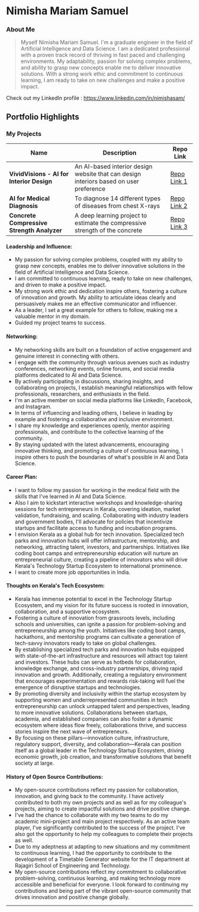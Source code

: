 # Nimisha Mariam Samuel

### About Me

> Myself Nimisha Mariam Samuel. I'm a graduate engineer in the field of Artificial Intelligence and Data Science. I am a dedicated professional with a proven track record of thriving in fast paced and challenging environments. My adaptability, passion for solving complex problems, and ability to grasp new concepts enable me to deliver innovative solutions. With a strong work ethic and commitment to continuous learning, I am ready to take on new challenges and make a positive impact.

Check out my LinkedIn profile : https://www.linkedin.com/in/nimishasam/

## Portfolio Highlights

### My Projects

| Name                | Description                                                               | Repo Link                                |
|---------------------|---------------------------------------------------------------------------|-----------------------------------------------------------------|
| **VividVisions - AI for Interior Design**  | An AI-based interior design website that can design interiors based on user preference                                              | [Repo Link 1](https://github.com/nimishasam/AI-for-Interior-Design)             |
| **AI for Medical Diagnosis**  | To diagnose 14 different types of diseases from chest X-rays                                              | [Repo Link 2](https://github.com/nimishasam/AI-for-Medical-Diagnosis-Week-1)             |
| **Concrete Compressive Strength Analyzer** | A deep learning project to estimate the compressive strength of the concrete | [Repo Link 3](https://github.com/nimishasam/DL_Concrete-Compressive-Strength-Analyzer) |

#### Leadership and Influence:

- My passion for solving complex problems, coupled with my ability to grasp new concepts, enables me to deliver innovative solutions in the field of Artificial Intelligence and Data Science.
- I am committed to continuous learning, ready to take on new challenges, and driven to make a positive impact.
- My strong work ethic and dedication inspire others, fostering a culture of innovation and growth. My ability to articulate ideas clearly and persuasively makes me an effective communicator and influencer.
- As a leader, I set a great example for others to follow, making me a valuable mentor in my domain.
- Guided my project teams to success.

#### Networking:

- My networking skills are built on a foundation of active engagement and genuine interest in connecting with others.
- I engage with the community through various avenues such as industry conferences, networking events, online forums, and social media platforms dedicated to AI and Data Science.
- By actively participating in discussions, sharing insights, and collaborating on projects, I establish meaningful relationships with fellow professionals, researchers, and enthusiasts in the field.
- I'm an active member on social media platforms like LinkedIn, Facebook, and Instagram.
- In terms of influencing and leading others, I believe in leading by example and fostering a collaborative and inclusive environment.
- I share my knowledge and experiences openly, mentor aspiring professionals, and contribute to the collective learning of the community.
- By staying updated with the latest advancements, encouraging innovative thinking, and promoting a culture of continuous learning, I inspire others to push the boundaries of what's possible in AI and Data Science.

#### Career Plan:

- I want to follow my passion for working in the medical field with the skills that I've learned in AI and Data Science.
- Also I aim to kickstart interactive workshops and knowledge-sharing sessions for tech entrepreneurs in Kerala, covering ideation, market validation, fundraising, and scaling. Collaborating with industry leaders and government bodies, I'll advocate for policies that incentivize startups and facilitate access to funding and incubation programs.
- I envision Kerala as a global hub for tech innovation. Specialized tech parks and innovation hubs will offer infrastructure, mentorship, and networking, attracting talent, investors, and partnerships. Initiatives like coding boot camps and entrepreneurship education will nurture an entrepreneurial culture, creating a pipeline of innovators who will drive Kerala's Technology Startup Ecosystem to international prominence.
- I want to create more job opportunities in India.
  
#### Thoughts on Kerala's Tech Ecosystem:

- Kerala has immense potential to excel in the Technology Startup Ecosystem, and my vision for its future success is rooted in innovation, collaboration, and a supportive ecosystem.
- Fostering a culture of innovation from grassroots levels, including schools and universities, can ignite a passion for problem-solving and entrepreneurship among the youth. Initiatives like coding boot camps, hackathons, and mentorship programs can cultivate a generation of tech-savvy innovators ready to take on global challenges.
- By establishing specialized tech parks and innovation hubs equipped with state-of-the-art infrastructure and resources will attract top talent and investors. These hubs can serve as hotbeds for collaboration, knowledge exchange, and cross-industry partnerships, driving rapid innovation and growth. Additionally, creating a regulatory environment that encourages experimentation and rewards risk-taking will fuel the emergence of disruptive startups and technologies.
- By promoting diversity and inclusivity within the startup ecosystem by supporting women and underrepresented communities in tech entrepreneurship can unlock untapped talent and perspectives, leading to more innovative solutions. Collaborations between startups, academia, and established companies can also foster a dynamic ecosystem where ideas flow freely, collaborations thrive, and success stories inspire the next wave of entrepreneurs.
- By focusing on these pillars—innovation culture, infrastructure, regulatory support, diversity, and collaboration—Kerala can position itself as a global leader in the Technology Startup Ecosystem, driving economic growth, job creation, and transformative solutions that benefit society at large. 

#### History of Open Source Contributions:

- My open-source contributions reflect my passion for collaboration, innovation, and giving back to the community. I have actively contributed to both my own projects and as well as for my colleague's projects, aiming to create impactful solutions and drive positive change.
- I've had the chance to collaborate with my two teams to do my academic mini-project and main project respectively. As an active team player, I've significantly contributed to the success of the project. I've also got the opportunity to help my colleagues to complete their projects as well.
- Due to my adeptness at adapting to new situations and my commitment to continuous learning, I had the opportunity to contribute to the development of a Timetable Generator website for the IT department at Rajagiri School of Engineering and Technology.
- My open-source contributions reflect my commitment to collaborative problem-solving, continuous learning, and making technology more accessible and beneficial for everyone. I look forward to continuing my contributions and being part of the vibrant open-source community that drives innovation and positive change globally.  


---
